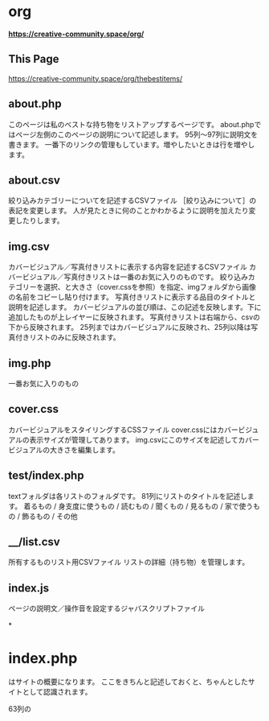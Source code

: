 # org
**https://creative-community.space/org/**

## This Page
https://creative-community.space/org/thebestitems/


## about.php
このページは私のベストな持ち物をリストアップするページです。
about.phpではページ左側のこのページの説明について記述します。
95列〜97列に説明文を書きます。
一番下のリンクの管理もしています。増やしたいときは行を増やします。
## about.csv
絞り込みカテゴリーについてを記述するCSVファイル
［絞り込みについて］の表記を変更します。
人が見たときに何のことかわかるように説明を加えたり変更したりします。
## img.csv
カバービジュアル／写真付きリストに表示する内容を記述するCSVファイル
カバービジュアル／写真付きリストは一番のお気に入りのものです。
絞り込みカテゴリーを選択、と大きさ（cover.cssを参照）を指定、imgフォルダから画像の名前をコピーし貼り付けます。
写真付きリストに表示する品目のタイトルと説明を記述します。
カバービジュアルの並び順は、この記述を反映します。下に追加したものが上レイヤーに反映されます。
写真付きリストは右端から、csvの下から反映されます。
25列まではカバービジュアルに反映され、25列以降は写真付きリストのみに反映されます。
## img.php
一番お気に入りのもの
## cover.css
カバービジュアルをスタイリングするCSSファイル
cover.cssにはカバービジュアルの表示サイズが管理してあります。
img.csvにこのサイズを記述してカバービジュアルの大きさを編集します。
## test/index.php 
textフォルダは各リストのフォルダです。
81列にリストのタイトルを記述します。
着るもの / 身支度に使うもの / 読むもの / 聞くもの / 見るもの / 家で使うもの / 飾るもの / その他
## __/list.csv
所有するものリスト用CSVファイル
リストの詳細（持ち物）を管理します。
## index.js
ページの説明文／操作音を設定するジャバスクリプトファイル

*　　


# index.php

<head>はサイトの概要になります。
ここをきちんと記述しておくと、ちゃんとしたサイトとして認識されます。
  
63列の<style>が見た目を変える部分です。
65列〜74列で、テキストや背景などの色を変更します。
83列は絞り込みなどのフォントを管理します。
84列のtransformは長体・平体の記述です。（1,1）の場合デフォルト比率になります。
  
92列はタイトルや説明文おフォントを管理します。
font-familyはまず最初のフォント、そのフォントがなければ次に指定したフォントになります。
  
133列〜134列はスクロールバーの見た目を管理します。
  
311列の<body>はサイトの中身を管理します。
314列はページ右上の小さいタイトルです。
316列は流れる文章です。
319列のは大きな文字のタイトルです。
  
> header > title | meta 編集
> 
> body > ._more | #marquee | #nav を編集
> 
> body > .mousedragscrollable | script > $("#__").load("__/index.php"); を編集
> 


*CSS Text & Color*

フォント一覧

https://www.cssfontstack.com/

https://mimi.moe.in/nmp/fonts/allfonts

https://book.studio947.net/article/1634/

https://fonts.google.com/


カラーチャート

https://fromkato.com/color

https://htmlcolorcodes.com/color-names/


参考ツール

https://picular.co/

https://pigment.shapefactory.co/

https://colorable.jxnblk.com/



GitHub

[https://github.com/the-things-i-we-own](https://github.com/the-things-i-we-own)


GitHub Team

https://github.com/orgs/the-things-i-we-own/teams/org
